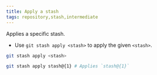 ```yaml
---
title: Apply a stash
tags: repository,stash,intermediate
---
```


Applies a specific stash.

- Use `git stash apply <stash>` to apply the given `<stash>`.

```sh
git stash apply <stash>
```

```sh
git stash apply stash@{1} # Applies `stash@{1}`
```
